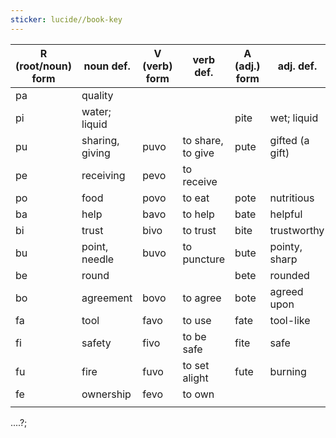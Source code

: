 ```yaml
---
sticker: lucide//book-key
---
```






| R (root/noun) form | noun def.       | V (verb) form | verb def.         | A (adj.) form | adj. def.       | other def |
| ------------------ | --------------- | ------------- | ----------------- | ------------- | --------------- | --------- |
| pa                 | quality         |               |                   |               |                 |           |
| pi                 | water; liquid   |               |                   | pite          | wet; liquid     |           |
| pu                 | sharing, giving | puvo          | to share, to give | pute          | gifted (a gift) |           |
| pe                 | receiving       | pevo          | to receive        |               |                 |           |
| po                 | food            | povo          | to eat            | pote          | nutritious      |           |
| ba                 | help            | bavo          | to help           | bate          | helpful         |           |
| bi                 | trust           | bivo          | to trust          | bite          | trustworthy     |           |
| bu                 | point, needle   | buvo          | to puncture       | bute          | pointy, sharp   |           |
| be                 | round           |               |                   | bete          | rounded         |           |
| bo                 | agreement       | bovo          | to agree          | bote          | agreed upon     |           |
| fa                 | tool            | favo          | to use            | fate          | tool-like       |           |
| fi                 | safety          | fivo          | to be safe        | fite          | safe            |           |
| fu                 | fire            | fuvo          | to set alight     | fute          | burning         |           |
| fe                 | ownership       | fevo          | to own            |               |                 |           |
|                    |                 |               |                   |               |                 |           |




....?;